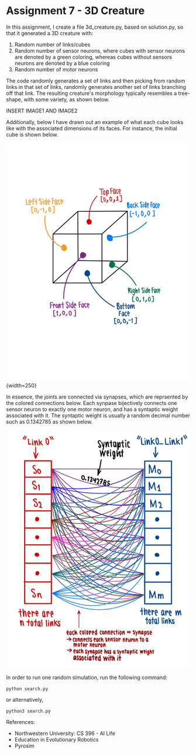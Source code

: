 # Assignment 7 - 3D Creature

In this assignment, I create a file 3d_creature.py, based on solution.py, so that it generated a 3D creature with:
1. Random number of links/cubes
2. Random number of sensor neurons, where cubes with sensor neurons are denoted by a green coloring, whereas cubes without sensors neurons are denoted by a blue coloring
3. Random number of motor neurons 

The code randomly generates a set of links and then picking from random links in that set of links, randomly generates another set of links branching off that link. The resulting creature's morphology typically resembles a tree-shape, with some variety, as shown below.

INSERT IMAGE1 AND IMAGE2


Additionally, below I have drawn out an example of what each cube looks like with the associated dimensions of its faces. For instance, the initial cube is shown below.

![Cube](Images/CubeDrawing.jpg){width=250}

In essence, the joints are connected via synapses, which are reprsented by the colored connections below. Each synpase bijectively connects one sensor neuron to exactly one motor neuron, and has a syntaptic weight associated with it. The syntaptic weight is usually a random decimal number such as 0.1342785 as shown below.

![Synapse](Images/SynapseDrawing.jpg)

In order to run one random simulation, run the following command:
```
python search.py
```
or alternatively,
```
python3 search.py
```

References:
- Northwestern University: CS 396 - AI Life
- Education in Evolutionary Robotics
- Pyrosim
